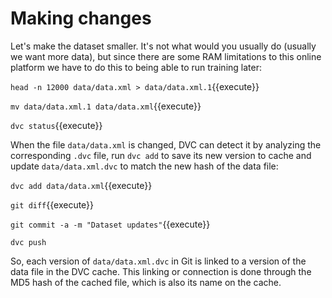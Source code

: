 # Making changes

Let's make the dataset smaller. It's not what would you usually do (usually we
want more data), but since there are some RAM limitations to this online
platform we have to do this to being able to run training later:

`head -n 12000 data/data.xml > data/data.xml.1`{{execute}}

`mv data/data.xml.1 data/data.xml`{{execute}}

`dvc status`{{execute}}

When the file `data/data.xml` is changed, DVC can detect it by analyzing the
corresponding `.dvc` file, run `dvc add` to save its new version to cache and
update `data/data.xml.dvc` to match the new hash of the data file:

`dvc add data/data.xml`{{execute}}

`git diff`{{execute}}

`git commit -a -m "Dataset updates"`{{execute}}

`dvc push`

So, each version of `data/data.xml.dvc` in Git is linked to a version of the
data file in the DVC cache. This linking or connection is done through the MD5
hash of the cached file, which is also its name on the cache.
